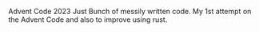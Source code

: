 Advent Code 2023
Just Bunch of messily written code.
My 1st attempt on the Advent Code and also to improve using rust.

